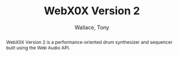 --- 
title: "WebX0X Version 2" 
abstract: "WebX0X Version 2 is a performance-oriented drum synthesizer and sequencer built using the Web Audio API." 
address: "London" 
author: "Wallace, Tony"
webAuthor: "Tony Wallace" 
booktitle: "Proceedings of the International Web Audio Conference" 
editor: "Thalmann, Florian and Ewert, Sebastian" 
month: "Proceedings of the International Web Audio Conference"
pages: "" 
publisher: "Queen Mary University of London" 
series: "WAC '17"
track: "Demo"  
year: "2017" 
id: "2017_EA_14" 
tags: year2017
media: none 
pdflink: /_data/papers/pdf/2017/2017_14.pdf
ISSN: 2663-5844
---